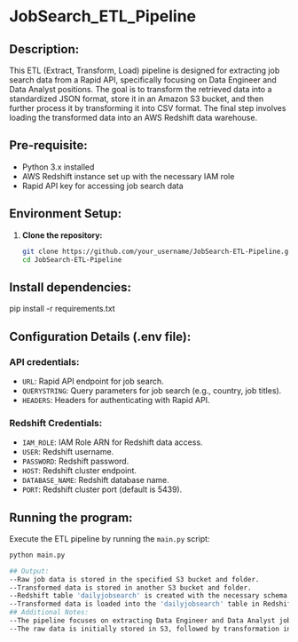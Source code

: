 # JobSearch_ETL_Pipeline

## Description:
This ETL (Extract, Transform, Load) pipeline is designed for extracting job search data from a Rapid API, specifically focusing on Data Engineer and Data Analyst positions. The goal is to transform the retrieved data into a standardized JSON format, store it in an Amazon S3 bucket, and then further process it by transforming it into CSV format. The final step involves loading the transformed data into an AWS Redshift data warehouse.

## Pre-requisite:
- Python 3.x installed
- AWS Redshift instance set up with the necessary IAM role
- Rapid API key for accessing job search data

## Environment Setup:
1. **Clone the repository:**
   ```bash
   git clone https://github.com/your_username/JobSearch-ETL-Pipeline.git
   cd JobSearch-ETL-Pipeline
## Install dependencies:
pip install -r requirements.txt


## Configuration Details (.env file):

### API credentials:
- `URL`: Rapid API endpoint for job search.
- `QUERYSTRING`: Query parameters for job search (e.g., country, job titles).
- `HEADERS`: Headers for authenticating with Rapid API.

### Redshift Credentials:
- `IAM_ROLE`: IAM Role ARN for Redshift data access.
- `USER`: Redshift username.
- `PASSWORD`: Redshift password.
- `HOST`: Redshift cluster endpoint.
- `DATABASE_NAME`: Redshift database name.
- `PORT`: Redshift cluster port (default is 5439).

## Running the program:
Execute the ETL pipeline by running the `main.py` script:

```bash
python main.py

## Output:
--Raw job data is stored in the specified S3 bucket and folder.
--Transformed data is stored in another S3 bucket and folder.
--Redshift table 'dailyjobsearch' is created with the necessary schema.
--Transformed data is loaded into the 'dailyjobsearch' table in Redshift.
## Additional Notes:
--The pipeline focuses on extracting Data Engineer and Data Analyst jobs from the Rapid API.
--The raw data is initially stored in S3, followed by transformation into a standardized CSV format.

